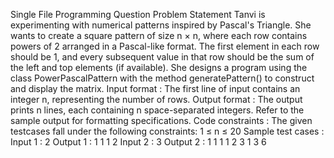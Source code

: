 Single File Programming Question Problem Statement Tanvi is experimenting with numerical patterns inspired by Pascal's Triangle. She wants to create a square pattern of size n × n, where each row contains powers of 2 arranged in a Pascal-like format. The first element in each row should be 1, and every subsequent value in that row should be the sum of the left and top elements (if available). She designs a program using the class PowerPascalPattern with the method generatePattern() to construct and display the matrix. Input format : The first line of input contains an integer n, representing the number of rows. Output format : The output prints n lines, each containing n space-separated integers. Refer to the sample output for formatting specifications. Code constraints : The given testcases fall under the following constraints: 1 ≤ n ≤ 20 Sample test cases : Input 1 : 2 Output 1 : 1 1 1 2 Input 2 : 3 Output 2 : 1 1 1 1 2 3 1 3 6